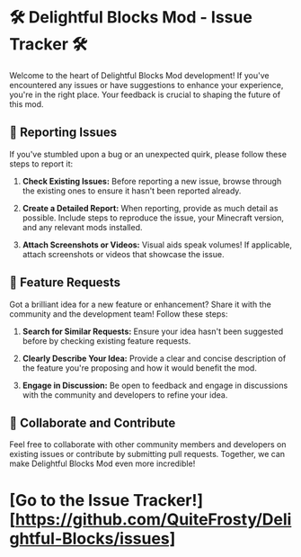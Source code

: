 # 🛠️ Delightful Blocks Mod - Issue Tracker 🛠️

Welcome to the heart of Delightful Blocks Mod development! If you've encountered any issues or have suggestions to enhance your experience, you're in the right place. Your feedback is crucial to shaping the future of this mod.

## 🚨 Reporting Issues

If you've stumbled upon a bug or an unexpected quirk, please follow these steps to report it:

1. **Check Existing Issues:** Before reporting a new issue, browse through the existing ones to ensure it hasn't been reported already.

2. **Create a Detailed Report:** When reporting, provide as much detail as possible. Include steps to reproduce the issue, your Minecraft version, and any relevant mods installed.

3. **Attach Screenshots or Videos:** Visual aids speak volumes! If applicable, attach screenshots or videos that showcase the issue.

## 🌟 Feature Requests

Got a brilliant idea for a new feature or enhancement? Share it with the community and the development team! Follow these steps:

1. **Search for Similar Requests:** Ensure your idea hasn't been suggested before by checking existing feature requests.

2. **Clearly Describe Your Idea:** Provide a clear and concise description of the feature you're proposing and how it would benefit the mod.

3. **Engage in Discussion:** Be open to feedback and engage in discussions with the community and developers to refine your idea.

## 🤝 Collaborate and Contribute

Feel free to collaborate with other community members and developers on existing issues or contribute by submitting pull requests. Together, we can make Delightful Blocks Mod even more incredible!

# [**Go to the Issue Tracker!**][https://github.com/QuiteFrosty/Delightful-Blocks/issues]
